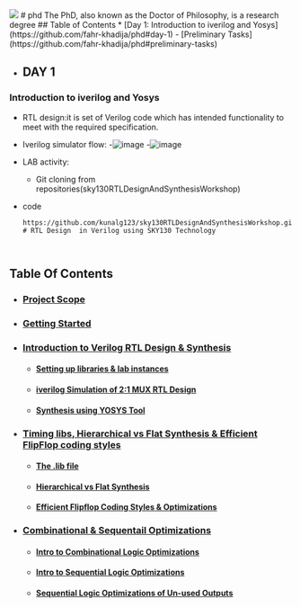 <img src="images/Verilog-flyer.png">
# phd
The PhD, also known as the Doctor of Philosophy, is a research degree
## Table of Contents
* [Day 1: Introduction to iverilog and Yosys](https://github.com/fahr-khadija/phd#day-1)
  - [Preliminary Tasks](https://github.com/fahr-khadija/phd#preliminary-tasks)

* ## DAY 1
 ### Introduction to iverilog and Yosys
 - RTL design:it is set of Verilog code which has intended functionality to meet with the required specification.
 - Iverilog simulator flow:
    -![image](https://user-images.githubusercontent.com/88780019/154971298-b6f5dd2d-2e04-46ba-9232-e130a0d7e9d3.png)
    -![image](https://user-images.githubusercontent.com/100168693/155176773-e2b41a89-1276-4a54-8c96-bcfc22b68bbc.jpg)
    
 - LAB activity:
   - Git cloning from repositories(sky130RTLDesignAndSynthesisWorkshop)
 - code 
   ```
   https://github.com/kunalg123/sky130RTLDesignAndSynthesisWorkshop.git
   # RTL Design  in Verilog using SKY130 Technology



## Table Of Contents 
  * ### [Project Scope](https://github.com/Fahr-khadija/phd#project-scope)
  * ### [Getting Started](https://github.com/Fahr-khadija/phd#getting-started)
  * ### [Introduction to Verilog RTL Design & Synthesis](https://github.com/Fahr-khadija/phd#day-1----introduction-to-verilog-rtl-design-and-synthesis)
    * #### [Setting up libraries & lab instances](https://github.com/Fahr-khadija/phd#part-1----setup-the-lab-instance-with-libraries-and-verilog-files)
    * #### [iverilog Simulation of 2:1 MUX RTL Design](https://github.com/Fahr-khadija/phd#part-2---simulation-using-iverilog-simulator---21-multiplexer-rtl-design)
    * #### [Synthesis using YOSYS Tool](https://github.com/Fahr-khadija/phd#part-3----synthesis-using-yosys-open-source-tool)
  * ### [Timing libs, Hierarchical vs Flat Synthesis & Efficient FlipFlop coding styles](https://github.com/Fahr-khadija/phd#day-2---timing-libs-hierarchical-vs-flat-synthesis--efficient-flipflop-coding-styles)
    * #### [The .lib file](https://github.com/Fahr-khadija/phd#part-1---more-about-the-lib-file)
    * #### [Hierarchical vs Flat Synthesis](https://github.com/Fahr-khadija/phd#part-2---hierarchical-vs-flat-synthesis)
    * #### [Efficient Flipflop Coding Styles & Optimizations](https://github.com/Fahr-khadija/phd#part-3---efficient-flip-flop-coding-styles-and-optimizations)
  * ### [Combinational & Sequentail Optimizations](https://github.com/Fahr-khadija/phd#day-3---combinational-and-sequential-optimizations)
    * #### [Intro to Combinational Logic Optimizations](https://github.com/Fahr-khadija/phd#part-1---intro-to-combinational-logic-optimizations)
    * #### [Intro to Sequential Logic Optimizations](https://github.com/Fahr-khadija/phd#part-2---intro-to-sequential-logic-optimizations)
    * #### [Sequential Logic Optimizations of Un-used Outputs](https://github.com/Fahr-khadija/phd#part-3---sequential-logic-optimizations-of-un-used-outputs)


